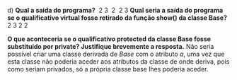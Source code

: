 d) 
**Qual a saída do programa?**
	​        2 3 
	​		2
	​		2 3
**Qual seria a saída do programa se o qualificativo virtual fosse retirado da função  show() da classe Base?**
			2 3
			2
			2

​**O que aconteceria se o qualificativo protected da classe Base fosse substituído por private? Justifique    brevemente a resposta.**
	​Não seria possível criar uma classe derivada de *Base* com o atributo *a*, uma vez que esta classe não poderia aceder aos atributos da classe de onde deriva, 	pois como seriam privados, só a própria classe base lhes poderia aceder.
